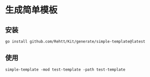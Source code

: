 # 生成简单模板

## 安装
```shell
go install github.com/Rehtt/Kit/generate/simple-template@latest
```

## 使用
```shell
simple-template -mod test-template -path test-template
```